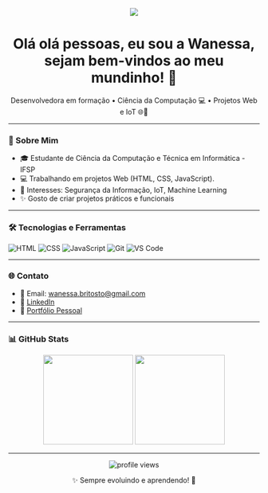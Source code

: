<p align="center">
  <img src="https://capsule-render.vercel.app/api?type=waving&color=f48fb1,ba68c8,7e57c2&height=200&section=header&text=Bem-vinda%20ao%20meu%20GitHub!%20%E2%9C%A8&fontColor=ffffff&fontSize=30&fontAlignY=35&desc=Sou%20Wanessa%20%7C%20Dev%20em%20formação%20%F0%9F%8C%90&descAlignY=60&descAlign=50"/>
</p>

<h1 align="center">Olá olá pessoas, eu sou a Wanessa, sejam bem-vindos ao meu mundinho! 🚀</h1>

<p align="center">
Desenvolvedora em formação • Ciência da Computação 💻 • Projetos Web e IoT 🌐📱
</p>

---

### 🚀 Sobre Mim
- 🎓 Estudante de Ciência da Computação e Técnica em Informática - IFSP
- 💻 Trabalhando em projetos Web (HTML, CSS, JavaScript).
- 🔐 Interesses: Segurança da Informação, IoT, Machine Learning
- ✨ Gosto de criar projetos práticos e funcionais

---

### 🛠️ Tecnologias e Ferramentas
![HTML](https://img.shields.io/badge/HTML5-E34F26?style=flat-square&logo=html5&logoColor=white)
![CSS](https://img.shields.io/badge/CSS3-1572B6?style=flat-square&logo=css3&logoColor=white)
![JavaScript](https://img.shields.io/badge/JavaScript-F7DF1E?style=flat-square&logo=javascript&logoColor=black)
![Git](https://img.shields.io/badge/Git-F05032?style=flat-square&logo=git&logoColor=white)
![VS Code](https://img.shields.io/badge/VS_Code-007ACC?style=flat-square&logo=visual-studio-code&logoColor=white)

---

### 🌐 Contato
- 📧 Email: wanessa.britosto@gmail.com
- 💼 [LinkedIn](https://www.linkedin.com/in/wanessa-santos-1047992ba)
- 📌 [Portfólio Pessoal](https://wani-brito.github.io/site-cartorio/)

---

### 📊 GitHub Stats

<p align="center">
  <img height="180em" src="https://github-readme-stats.vercel.app/api?username=Wani-Brito&show_icons=true&theme=tokyonight&hide_border=true"/>
  <img height="180em" src="https://github-readme-stats.vercel.app/api/top-langs/?username=Wani-Brito&layout=compact&theme=tokyonight&hide_border=true"/>
</p>

---

<p align="center">
  <img src="https://komarev.com/ghpvc/?username=Wani-Brito&color=blue" alt="profile views"/>
</p>

<p align="center">✨ Sempre evoluindo e aprendendo! 🚀</p>
